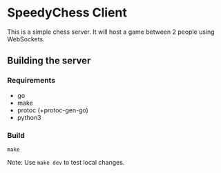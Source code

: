 # SpeedyChess Client

This is a simple chess server. It will host a game between 2 people using WebSockets.


## Building the server

### Requirements

* go
* make
* protoc (+protoc-gen-go)
* python3

### Build

```
make
```

Note: Use `make dev` to test local changes.

